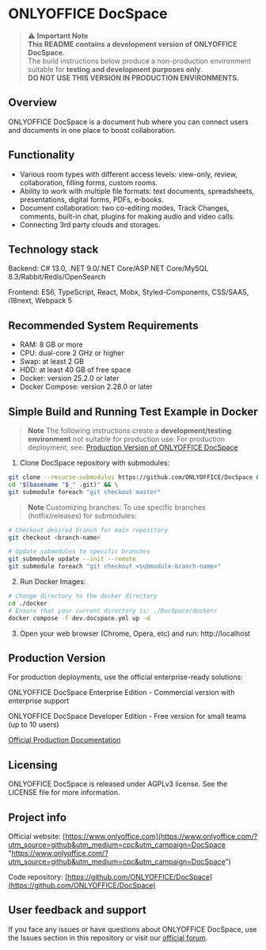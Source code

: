 ﻿# ONLYOFFICE DocSpace

> :warning: **Important Note**  
> **This README contains a development version of ONLYOFFICE DocSpace.**  
> The build instructions below produce a non-production environment suitable for **testing and development purposes only**.  
> **DO NOT USE THIS VERSION IN PRODUCTION ENVIRONMENTS.**

## Overview

ONLYOFFICE DocSpace is a document hub where you can connect users and documents in one place to boost collaboration. 

## Functionality

* Various room types with different access levels: view-only, review, collaboration, filling forms, custom rooms. 
* Ability to work with multiple file formats: text documents, spreadsheets, presentations, digital forms, PDFs, e-books.
* Document collaboration: two co-editing modes, Track Changes, comments, built-in chat, plugins for making audio and video calls.
* Connecting 3rd party clouds and storages.

## Technology stack

Backend: С# 13.0, .NET 9.0/.NET Core/ASP.NET Core/MySQL 8.3/Rabbit/Redis/OpenSearch

Frontend: ES6, TypeScript, React, Mobx, Styled-Components, CSS/SAAS, i18next, Webpack 5

## Recommended System Requirements

* RAM: 8 GB or more
* CPU: dual-core 2 GHz or higher
* Swap: at least 2 GB
* HDD: at least 40 GB of free space
* Docker: version 25.2.0 or later
* Docker Compose: version 2.28.0 or later

## Simple Build and Running Test Example in Docker 

> **Note** 
> The following instructions create a **development/testing environment**
> not suitable for production use. For production deployment, see:
> [Production Version of ONLYOFFICE DocSpace](https://github.com/ONLYOFFICE/DocSpace-buildtools/tree/master/install/OneClickInstall)

1. Clone DocSpace repository with submodules:

```bash
git clone --recurse-submodules https://github.com/ONLYOFFICE/DocSpace && \
cd "$(basename "$_" .git)" && \
git submodule foreach "git checkout master"
```
> **Note** 
> Customizing branches:
> To use specific branches (hotfix/releases) for submodules:

```bash
# Checkout desired branch for main repository
git checkout <branch-name>

# Update submodules to specific branches
git submodule update --init --remote
git submodule foreach "git checkout <submodule-branch-name>"
```
2. Run Docker Images:
 
```bash
# Change directory to the docker directory
cd ./docker
# Ensure that your current directory is: ./DocSpace/docker/
docker compose -f dev.docspace.yml up -d
```
3. Open your web browser (Chrome, Opera, etc) and run: http://localhost


## Production Version
For production deployments, use the official enterprise-ready solutions:

ONLYOFFICE DocSpace Enterprise Edition - Commercial version with enterprise support

ONLYOFFICE DocSpace Developer Edition - Free version for small teams (up to 10 users)

[Official Production Documentation](https://www.onlyoffice.com/download.aspx#docspace-enterprise) 


## Licensing 

ONLYOFFICE DocSpace is released under AGPLv3 license. See the LICENSE file for more information.

## Project info

Official website: [https://www.onlyoffice.com](https://www.onlyoffice.com/?utm_source=github&utm_medium=cpc&utm_campaign=DocSpace "https://www.onlyoffice.com/?utm_source=github&utm_medium=cpc&utm_campaign=DocSpace")

Code repository: [https://github.com/ONLYOFFICE/DocSpace](https://github.com/ONLYOFFICE/DocSpace)

## User feedback and support

If you face any issues or have questions about ONLYOFFICE DocSpace, use the Issues section in this repository or visit our [official forum](https://forum.onlyoffice.com/).
